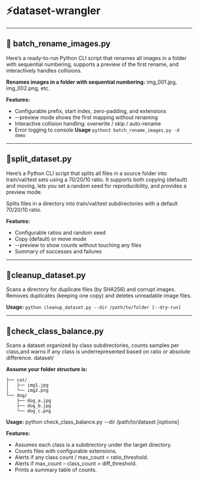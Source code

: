# ⚡dataset-wrangler
---
## 📌 batch_rename_images.py
Here’s a ready-to-run Python CLI script that renames all images in a folder with sequential numbering, supports a preview of the first rename, and interactively handles collisions.

**Renames images in a folder with sequential numbering:**
  img_001.jpg, img_002.png, etc.

**Features:**
- Configurable prefix, start index, zero-padding, and extensions
- --preview mode shows the first mapping without renaming
- Interactive collision handling: overwrite / skip / auto-rename
- Error logging to console
**Usage**
  `python3 batch_rename_images.py -d demo `
---
## 🌁split_dataset.py
Here’s a Python CLI script that splits all files in a source folder into train/val/test sets using a 70/20/10 ratio. It supports both copying (default) and moving, lets you set a random seed for reproducibility, and provides a preview mode.

Splits files in a directory into train/val/test subdirectories with a default 70/20/10 ratio.

**Features:**
- Configurable ratios and random seed
- Copy (default) or move mode
- --preview to show counts without touching any files
- Summary of successes and failures
---
## 🏮cleanup_dataset.py
Scans a directory for duplicate files (by SHA256) and corrupt images. Removes duplicates (keeping one copy) and deletes unreadable image files.

**Usage:**
  `python cleanup_dataset.py --dir /path/to/folder [--dry-run]`

---
## 📍check_class_balance.py
Scans a dataset organized by class subdirectories, counts samples per class,and warns if any class is underrepresented based on ratio or absolute difference.
dataset/

**Assume your folder structure is:**
```
├── cat/
│   ├── img1.jpg
│   └── img2.png
└── dog/
    ├── dog_a.jpg
    ├── dog_b.jpg
    └── dog_c.png
```

**Usage:**
  python check_class_balance.py --dir /path/to/dataset [options]

**Features:**
- Assumes each class is a subdirectory under the target directory.
- Counts files with configurable extensions.
- Alerts if any class count / max_count < ratio_threshold.
- Alerts if max_count – class_count > diff_threshold.
- Prints a summary table of counts.
